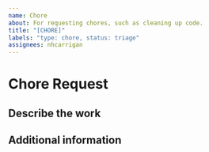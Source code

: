 ```yaml
---
name: Chore
about: For requesting chores, such as cleaning up code.
title: "[CHORE]"
labels: "type: chore, status: triage"
assignees: nhcarrigan
---
```


# Chore Request

## Describe the work

<!--A clear and concise description of what work should be done.-->

## Additional information

<!--Add any other context about the problem here.-->